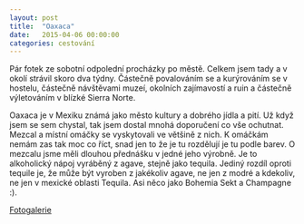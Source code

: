 ```yaml
---
layout: post
title:  "Oaxaca"
date:   2015-04-06 00:00:00
categories: cestování
---
```


Pár fotek ze sobotní odpolední procházky po městě. Celkem jsem tady a v okolí strávil skoro dva týdny. Částečně povalováním se a kurýrováním se v hostelu, částečně návštěvami muzeí, okolních zajímavostí a ruin a částečně výletováním v blízké Sierra Norte.

Oaxaca je v Mexiku známá jako město kultury a dobrého jídla a pití. Už když jsem se sem chystal, tak jsem dostal mnohá doporučení co vše ochutnat. Mezcal a místní omáčky se vyskytovali ve většině z nich. K omáčkám nemám zas tak moc co říct, snad jen to že je tu rozdělují je tu podle barev. O mezcalu jsme měli dlouhou přednášku v jedné jeho výrobně. Je to alkoholický nápoj vyráběný z agave, stejně jako tequila. Jediný rozdíl oproti tequile je, že může být vyroben z jakékoliv agave, ne jen z modré a kdekoliv, ne jen v mexické oblasti Tequila. Asi něco jako Bohemia Sekt a Champagne :).

[Fotogalerie]

[Fotogalerie]: https://plus.google.com/photos/102733220680313798172/albums/6134296864290703601?authkey=CKKEwoSGgKfBrgE

